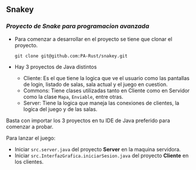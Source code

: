 ## Snakey
### *Proyecto de Snake para programacion avanzada*

* Para comenzar a desarrollar en el proyecto se tiene que clonar el proyecto.

   `git clone git@github.com:PA-Rust/snakey.git`

* Hay 3 proyectos de Java distintos
  * Cliente: Es el que tiene la logica que ve el usuario como las pantallas de login, listado de salas, sala actual y el juego en cuestion.
  * Commons: Tiene clases utilizadas tanto en Cliente como en Servidor como la clase `Mapa`, `Enviable`, entre otras.
  * Server: Tiene la logica que maneja las conexiones de clientes, la logica del juego y de las salas.

Basta con importar los 3 proyectos en tu IDE de Java preferido para comenzar a probar.

Para lanzar el juego:

  * Iniciar `src.server.java` del proyecto **Server** en la maquina servidora.
  * Iniciar `src.InterfazGrafica.iniciarSesion.java` del proyecto **Cliente** en los clientes.



